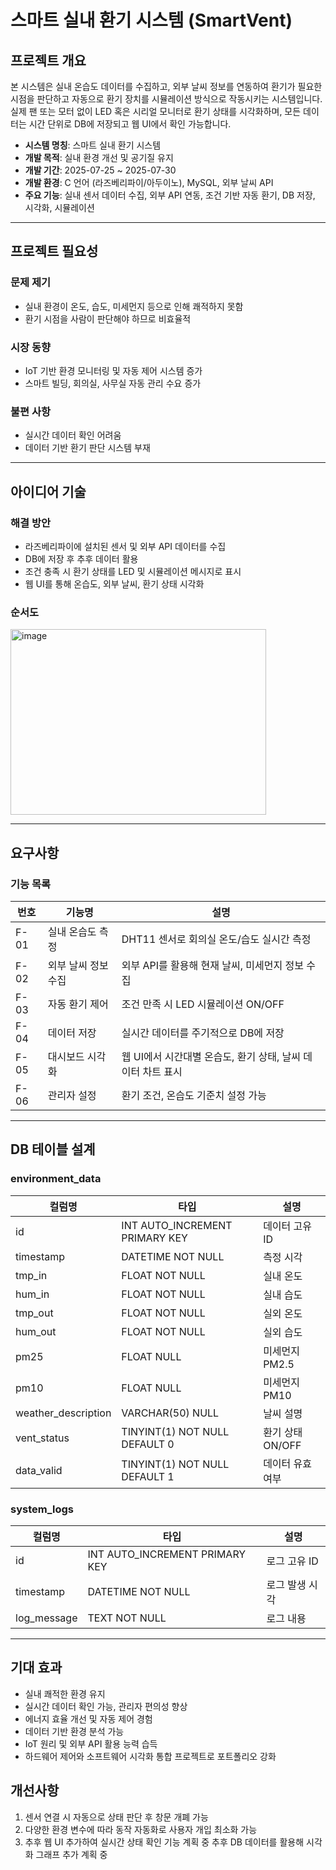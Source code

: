 # 스마트 실내 환기 시스템 (SmartVent)

## 프로젝트 개요
본 시스템은 실내 온습도 데이터를 수집하고, 외부 날씨 정보를 연동하여 환기가 필요한 시점을 판단하고 자동으로 환기 장치를 시뮬레이션 방식으로 작동시키는 시스템입니다.  
실제 팬 또는 모터 없이 LED 혹은 시리얼 모니터로 환기 상태를 시각화하며, 모든 데이터는 시간 단위로 DB에 저장되고 웹 UI에서 확인 가능합니다.

- **시스템 명칭**: 스마트 실내 환기 시스템
- **개발 목적**: 실내 환경 개선 및 공기질 유지
- **개발 기간**: 2025-07-25 ~ 2025-07-30
- **개발 환경**: C 언어 (라즈베리파이/아두이노), MySQL, 외부 날씨 API
- **주요 기능**: 실내 센서 데이터 수집, 외부 API 연동, 조건 기반 자동 환기, DB 저장, 시각화, 시뮬레이션

---

## 프로젝트 필요성

### 문제 제기
- 실내 환경이 온도, 습도, 미세먼지 등으로 인해 쾌적하지 못함
- 환기 시점을 사람이 판단해야 하므로 비효율적

### 시장 동향
- IoT 기반 환경 모니터링 및 자동 제어 시스템 증가
- 스마트 빌딩, 회의실, 사무실 자동 관리 수요 증가

### 불편 사항
- 실시간 데이터 확인 어려움
- 데이터 기반 환기 판단 시스템 부재

---

## 아이디어 기술

### 해결 방안
- 라즈베리파이에 설치된 센서 및 외부 API 데이터를 수집
- DB에 저장 후 추후 데이터 활용
- 조건 충족 시 환기 상태를 LED 및 시뮬레이션 메시지로 표시
- 웹 UI를 통해 온습도, 외부 날씨, 환기 상태 시각화

### 순서도
<img width="409" height="297" alt="image" src="https://github.com/user-attachments/assets/671a92a4-710d-4c12-a623-3ef32043e8d7" />


---

## 요구사항

### 기능 목록

| 번호 | 기능명 | 설명 |
| --- | --- | --- |
| F-01 | 실내 온습도 측정 | DHT11 센서로 회의실 온도/습도 실시간 측정 |
| F-02 | 외부 날씨 정보 수집 | 외부 API를 활용해 현재 날씨, 미세먼지 정보 수집 |
| F-03 | 자동 환기 제어 | 조건 만족 시 LED 시뮬레이션 ON/OFF |
| F-04 | 데이터 저장 | 실시간 데이터를 주기적으로 DB에 저장 |
| F-05 | 대시보드 시각화 | 웹 UI에서 시간대별 온습도, 환기 상태, 날씨 데이터 차트 표시 |
| F-06 | 관리자 설정 | 환기 조건, 온습도 기준치 설정 가능 |

---

## DB 테이블 설계

### environment_data

| 컬럼명 | 타입 | 설명 |
| --- | --- | --- |
| id | INT AUTO_INCREMENT PRIMARY KEY | 데이터 고유 ID |
| timestamp | DATETIME NOT NULL | 측정 시각 |
| tmp_in | FLOAT NOT NULL | 실내 온도 |
| hum_in | FLOAT NOT NULL | 실내 습도 |
| tmp_out | FLOAT NOT NULL | 실외 온도 |
| hum_out | FLOAT NOT NULL | 실외 습도 |
| pm25 | FLOAT NULL | 미세먼지 PM2.5 |
| pm10 | FLOAT NULL | 미세먼지 PM10 |
| weather_description | VARCHAR(50) NULL | 날씨 설명 |
| vent_status | TINYINT(1) NOT NULL DEFAULT 0 | 환기 상태 ON/OFF |
| data_valid | TINYINT(1) NOT NULL DEFAULT 1 | 데이터 유효 여부 |

### system_logs

| 컬럼명 | 타입 | 설명 |
| --- | --- | --- |
| id | INT AUTO_INCREMENT PRIMARY KEY | 로그 고유 ID |
| timestamp | DATETIME NOT NULL | 로그 발생 시각 |
| log_message | TEXT NOT NULL | 로그 내용 |

---

## 기대 효과
- 실내 쾌적한 환경 유지
- 실시간 데이터 확인 가능, 관리자 편의성 향상
- 에너지 효율 개선 및 자동 제어 경험
- 데이터 기반 환경 분석 가능
- IoT 원리 및 외부 API 활용 능력 습득
- 하드웨어 제어와 소프트웨어 시각화 통합 프로젝트로 포트폴리오 강화

## 개선사항
1.	센서 연결 시 자동으로 상태 판단 후 창문 개폐 가능
2.	다양한 환경 변수에 따라 동작 자동화로 사용자 개입 최소화 가능
3.	추후 웹 UI 추가하여 실시간 상태 확인 기능 계획 중
   추후 DB 데이터를 활용해 시각화 그래프 추가 계획 중

